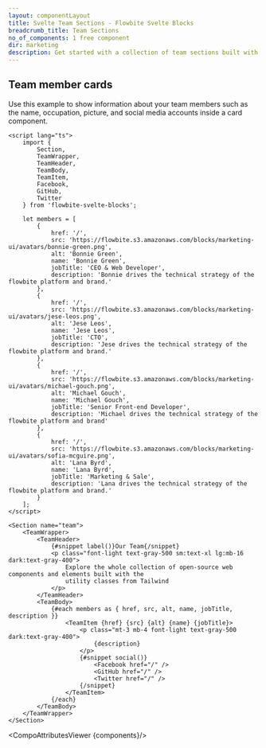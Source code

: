 ```yaml
---
layout: componentLayout
title: Svelte Team Sections - Flowbite Svelte Blocks
breadcrumb_title: Team Sections
no_of_components: 1 free component
dir: marketing
description: Get started with a collection of team sections built with Tailwind CSS and Flowbite to showcase your organization's team members based on multiple layouts.
---
```


<script>
  import { TableProp, TableDefaultRow, CompoAttributesViewer } from '../utils'
  const components = 'TeamWrapper, TeamHeader, TeamBody, TeamItem, Facebook, GitHub, Twitter, Section'
</script>

## Team member cards

Use this example to show information about your team members such as the name, occupation, picture, and social media accounts inside a card component.

```svelte example
<script lang="ts">
	import {
		Section,
		TeamWrapper,
		TeamHeader,
		TeamBody,
		TeamItem,
		Facebook,
		GitHub,
		Twitter
	} from 'flowbite-svelte-blocks';

	let members = [
		{
			href: '/',
			src: 'https://flowbite.s3.amazonaws.com/blocks/marketing-ui/avatars/bonnie-green.png',
			alt: 'Bonnie Green',
			name: 'Bonnie Green',
			jobTitle: 'CEO & Web Developer',
			description: 'Bonnie drives the technical strategy of the flowbite platform and brand.'
		},
		{
			href: '/',
			src: 'https://flowbite.s3.amazonaws.com/blocks/marketing-ui/avatars/jese-leos.png',
			alt: 'Jese Leos',
			name: 'Jese Leos',
			jobTitle: 'CTO',
			description: 'Jese drives the technical strategy of the flowbite platform and brand.'
		},
		{
			href: '/',
			src: 'https://flowbite.s3.amazonaws.com/blocks/marketing-ui/avatars/michael-gouch.png',
			alt: 'Michael Gouch',
			name: 'Michael Gouch',
			jobTitle: 'Senior Front-end Developer',
			description: 'Michael drives the technical strategy of the flowbite platform and brand'
		},
		{
			href: '/',
			src: 'https://flowbite.s3.amazonaws.com/blocks/marketing-ui/avatars/sofia-mcguire.png',
			alt: 'Lana Byrd',
			name: 'Lana Byrd',
			jobTitle: 'Marketing & Sale',
			description: 'Lana drives the technical strategy of the flowbite platform and brand.'
		}
	];
</script>

<Section name="team">
	<TeamWrapper>
		<TeamHeader>
			{#snippet label()}Our Team{/snippet}
			<p class="font-light text-gray-500 sm:text-xl lg:mb-16 dark:text-gray-400">
				Explore the whole collection of open-source web components and elements built with the
				utility classes from Tailwind
			</p>
		</TeamHeader>
		<TeamBody>
			{#each members as { href, src, alt, name, jobTitle, description }}
				<TeamItem {href} {src} {alt} {name} {jobTitle}>
					<p class="mt-3 mb-4 font-light text-gray-500 dark:text-gray-400">
						{description}
					</p>
					{#snippet social()}
						<Facebook href="/" />
						<GitHub href="/" />
						<Twitter href="/" />
					{/snippet}
				</TeamItem>
			{/each}
		</TeamBody>
	</TeamWrapper>
</Section>
```

<CompoAttributesViewer {components}/>
